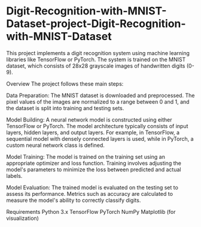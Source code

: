 # Digit-Recognition-with-MNIST-Dataset-project-Digit-Recognition-with-MNIST-Dataset
This project implements a digit recognition system using machine learning libraries like TensorFlow or PyTorch. The system is trained on the MNIST dataset, which consists of 28x28 grayscale images of handwritten digits (0-9).

Overview
The project follows these main steps:

Data Preparation: The MNIST dataset is downloaded and preprocessed. The pixel values of the images are normalized to a range between 0 and 1, and the dataset is split into training and testing sets.

Model Building: A neural network model is constructed using either TensorFlow or PyTorch. The model architecture typically consists of input layers, hidden layers, and output layers. For example, in TensorFlow, a sequential model with densely connected layers is used, while in PyTorch, a custom neural network class is defined.

Model Training: The model is trained on the training set using an appropriate optimizer and loss function. Training involves adjusting the model's parameters to minimize the loss between predicted and actual labels.

Model Evaluation: The trained model is evaluated on the testing set to assess its performance. Metrics such as accuracy are calculated to measure the model's ability to correctly classify digits.

Requirements
Python 3.x
TensorFlow
PyTorch
NumPy
Matplotlib (for visualization)
